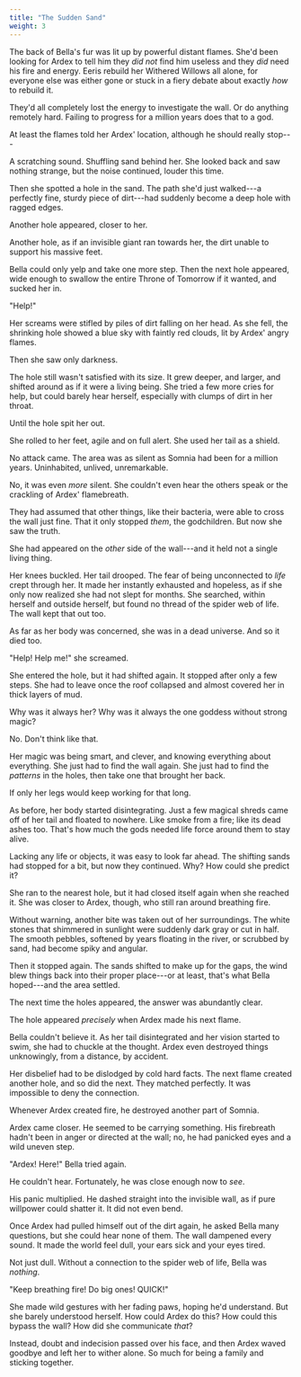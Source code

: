 ```yaml
---
title: "The Sudden Sand"
weight: 3
---
```


The back of Bella's fur was lit up by powerful distant flames. She'd been looking for Ardex to tell him they _did not_ find him useless and they _did_ need his fire and energy. Eeris rebuild her Withered Willows all alone, for everyone else was either gone or stuck in a fiery debate about exactly _how_ to rebuild it.

They'd all completely lost the energy to investigate the wall. Or do anything remotely hard. Failing to progress for a million years does that to a god.

At least the flames told her Ardex' location, although he should really stop---

A scratching sound. Shuffling sand behind her. She looked back and saw nothing strange, but the noise continued, louder this time.

Then she spotted a hole in the sand. The path she'd just walked---a perfectly fine, sturdy piece of dirt---had suddenly become a deep hole with ragged edges.

Another hole appeared, closer to her.

Another hole, as if an invisible giant ran towards her, the dirt unable to support his massive feet.

Bella could only yelp and take one more step. Then the next hole appeared, wide enough to swallow the entire Throne of Tomorrow if it wanted, and sucked her in.

"Help!"

Her screams were stifled by piles of dirt falling on her head. As she fell, the shrinking hole showed a blue sky with faintly red clouds, lit by Ardex' angry flames.

Then she saw only darkness. 

The hole still wasn't satisfied with its size. It grew deeper, and larger, and shifted around as if it were a living being. She tried a few more cries for help, but could barely hear herself, especially with clumps of dirt in her throat.

Until the hole spit her out.

She rolled to her feet, agile and on full alert. She used her tail as a shield.

No attack came. The area was as silent as Somnia had been for a million years. Uninhabited, unlived, unremarkable.

No, it was even _more_ silent. She couldn't even hear the others speak or the crackling of Ardex' flamebreath.

They had assumed that other things, like their bacteria, were able to cross the wall just fine. That it only stopped _them_, the godchildren. But now she saw the truth.

She had appeared on the _other_ side of the wall---and it held not a single living thing.

Her knees buckled. Her tail drooped. The fear of being unconnected to _life_ crept through her. It made her instantly exhausted and hopeless, as if she only now realized she had not slept for months. She searched, within herself and outside herself, but found no thread of the spider web of life. The wall kept that out too.

As far as her body was concerned, she was in a dead universe. And so it died too.

"Help! Help me!" she screamed.

She entered the hole, but it had shifted again. It stopped after only a few steps. She had to leave once the roof collapsed and almost covered her in thick layers of mud.

Why was it always her? Why was it always the one goddess without strong magic?

No. Don't think like that.

Her magic was being smart, and clever, and knowing everything about everything. She just had to find the wall again. She just had to find the _patterns_ in the holes, then take one that brought her back.

If only her legs would keep working for that long.

As before, her body started disintegrating. Just a few magical shreds came off of her tail and floated to nowhere. Like smoke from a fire; like its dead ashes too. That's how much the gods needed life force around them to stay alive.

Lacking any life or objects, it was easy to look far ahead. The shifting sands had stopped for a bit, but now they continued. Why? How could she predict it?

She ran to the nearest hole, but it had closed itself again when she reached it. She was closer to Ardex, though, who still ran around breathing fire.

Without warning, another bite was taken out of her surroundings. The white stones that shimmered in sunlight were suddenly dark gray or cut in half. The smooth pebbles, softened by years floating in the river, or scrubbed by sand, had become spiky and angular.

Then it stopped again. The sands shifted to make up for the gaps, the wind blew things back into their proper place---or at least, that's what Bella hoped---and the area settled.

The next time the holes appeared, the answer was abundantly clear.

The hole appeared _precisely_ when Ardex made his next flame.

Bella couldn't believe it. As her tail disintegrated and her vision started to swim, she had to chuckle at the thought. Ardex even destroyed things unknowingly, from a distance, by accident.

Her disbelief had to be dislodged by cold hard facts. The next flame created another hole, and so did the next. They matched perfectly. It was impossible to deny the connection.

Whenever Ardex created fire, he destroyed another part of Somnia.

Ardex came closer. He seemed to be carrying something. His firebreath hadn't been in anger or directed at the wall; no, he had panicked eyes and a wild uneven step.

"Ardex! Here!" Bella tried again.

He couldn't hear. Fortunately, he was close enough now to _see_.

His panic multiplied. He dashed straight into the invisible wall, as if pure willpower could shatter it. It did not even bend. 

Once Ardex had pulled himself out of the dirt again, he asked Bella many questions, but she could hear none of them. The wall dampened every sound. It made the world feel dull, your ears sick and your eyes tired. 

Not just dull. Without a connection to the spider web of life, Bella was _nothing_.

"Keep breathing fire! Do big ones! QUICK!"

She made wild gestures with her fading paws, hoping he'd understand. But she barely understood herself. How could Ardex do this? How could this bypass the wall? How did she communicate _that_?

Instead, doubt and indecision passed over his face, and then Ardex waved goodbye and left her to wither alone. So much for being a family and sticking together.